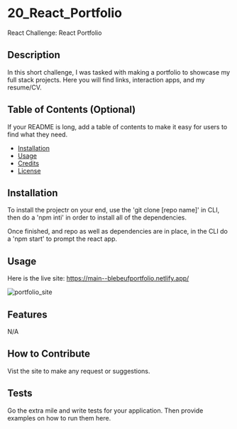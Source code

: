 # 20_React_Portfolio
React Challenge: React Portfolio

## Description

In this short challenge, I was tasked with making a portfolio to showcase my full stack projects. Here you will find links, interaction apps, and my resume/CV. 

## Table of Contents (Optional)

If your README is long, add a table of contents to make it easy for users to find what they need.

- [Installation](#installation)
- [Usage](#usage)
- [Credits](#credits)
- [License](#license)

## Installation

To install the projectr on your end, use the 'git clone [repo name]' in CLI, then do a 'npm inti' in order to install all of the dependencies. 

Once finished, and repo as well as dependencies are in place, in the CLI do a 'npm start' to prompt the react app.

## Usage

Here is the live site: https://main--blebeufportfolio.netlify.app/

![portfolio_site](https://github.com/blebeuf/20_React_Portfolio/assets/23405383/7578011f-7cdf-4f8c-bdc3-9db4db797b20)

## Features

N/A

## How to Contribute

Vist the site to make any request or suggestions.

## Tests

Go the extra mile and write tests for your application. Then provide examples on how to run them here.
